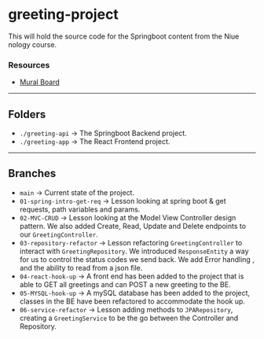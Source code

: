 # greeting-project

This will hold the source code for the Springboot content from the Niue nology course.

### Resources

- [Mural Board](https://app.mural.co/t/nology9400/m/nology9400/1657524516083/1dfd300458c95df49ac17505b9de5495521951bb?sender=u8c6e1ccb69fb91445cd51551)

---

## Folders

- `./greeting-api` -> The Springboot Backend project.
- `./greeting-app` -> The React Frontend project.

---

## Branches

- `main` -> Current state of the project.
- `01-spring-intro-get-req` -> Lesson looking at spring boot & get requests, path variables and params.
- `02-MVC-CRUD` -> Lesson looking at the Model View Controller design pattern. We also added Create, Read, Update and Delete endpoints to our `GreetingController`.
- `03-repository-refactor` -> Lesson refactoring `GreetingController` to interact with `GreetingRepository`. We introduced `ResponseEntity` a way for us to control the status codes we send back. We add Error handling , and the ability to read from a json file.
- `04-react-hook-up` -> A front end has been added to the project that is able to GET all greetings and can POST a new greeting to the BE.
- `05-MYSQL-hook-up` -> A mySQL database has been added to the project, classes in the BE have been refactored to accommodate the hook up.
- `06-service-refactor` -> Lesson adding methods to `JPARepository`, creating a `GreetingService` to be the go between the Controller and Repository.
